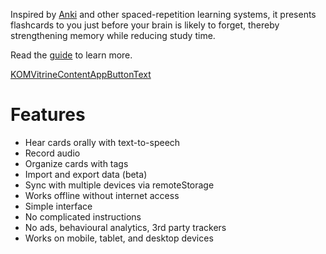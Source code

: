 Inspired by [Anki](KOM_VITRINE_ANKI_URL) and other spaced-repetition learning systems, it presents flashcards to you just before your brain is likely to forget, thereby strengthening memory while reducing study time.

Read the [guide](KOMVitrineTokenGuideURL) to learn more.

<a class="KOMVitrineContentAppButton OLSKCommonButton OLSKCommonButtonPrimary" href="KOMVitrineTokenReviewURL">KOMVitrineContentAppButtonText</a>

# Features
- Hear cards orally with text-to-speech
- Record audio
- Organize cards with tags
- Import and export data (beta)
- Sync with multiple devices via remoteStorage
- Works offline without internet access
- Simple interface
- No complicated instructions
- No ads, behavioural analytics, 3rd party trackers
- Works on mobile, tablet, and desktop devices
